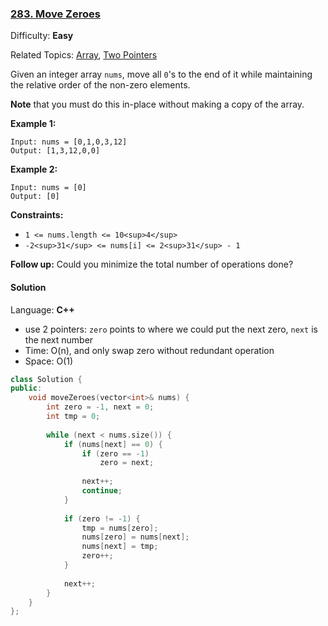 ### [283\. Move Zeroes](https://leetcode.com/problems/move-zeroes/)

Difficulty: **Easy**

Related Topics: [Array](https://leetcode.com/tag/array/), [Two Pointers](https://leetcode.com/tag/two-pointers/)


Given an integer array `nums`, move all `0`'s to the end of it while maintaining the relative order of the non-zero elements.

**Note** that you must do this in-place without making a copy of the array.

**Example 1:**

```
Input: nums = [0,1,0,3,12]
Output: [1,3,12,0,0]
```

**Example 2:**

```
Input: nums = [0]
Output: [0]
```

**Constraints:**

*   `1 <= nums.length <= 10<sup>4</sup>`
*   `-2<sup>31</sup> <= nums[i] <= 2<sup>31</sup> - 1`

**Follow up:** Could you minimize the total number of operations done?

#### Solution

Language: **C++**

* use 2 pointers: `zero` points to where we could put the next zero, `next` is the next number
* Time: O(n), and only swap zero without redundant operation
* Space: O(1)

```c++
class Solution {
public:
    void moveZeroes(vector<int>& nums) {
        int zero = -1, next = 0;
        int tmp = 0;
        
        while (next < nums.size()) {
            if (nums[next] == 0) {
                if (zero == -1)
                    zero = next;
                
                next++;
                continue;
            }
            
            if (zero != -1) {
                tmp = nums[zero];
                nums[zero] = nums[next];
                nums[next] = tmp;
                zero++;
            }
            
            next++;
        }
    }
};
```